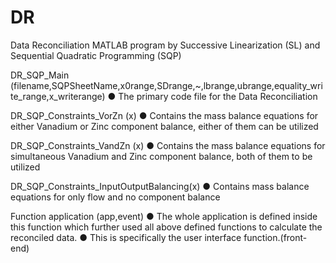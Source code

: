 # DR
Data Reconciliation MATLAB program by Successive Linearization (SL) and Sequential Quadratic Programming (SQP)

DR_SQP_Main 
(filename,SQPSheetName,x0range,SDrange,~,lbrange,ubrange,equality_write_range,x_writerange)
●	The primary code file for the Data Reconciliation

DR_SQP_Constraints_VorZn (x)
●	Contains the mass balance equations for either Vanadium or Zinc component balance, either of them can be utilized

DR_SQP_Constraints_VandZn (x)
●	Contains the mass balance equations for simultaneous Vanadium and Zinc component balance, both of them to be utilized

DR_SQP_Constraints_InputOutputBalancing(x)
●	Contains mass balance equations for only flow and no component balance 

Function application (app,event)
●	The whole application is defined inside this function which further used all above defined functions to calculate the reconciled data.
●	This is specifically the user interface function.(front-end)
